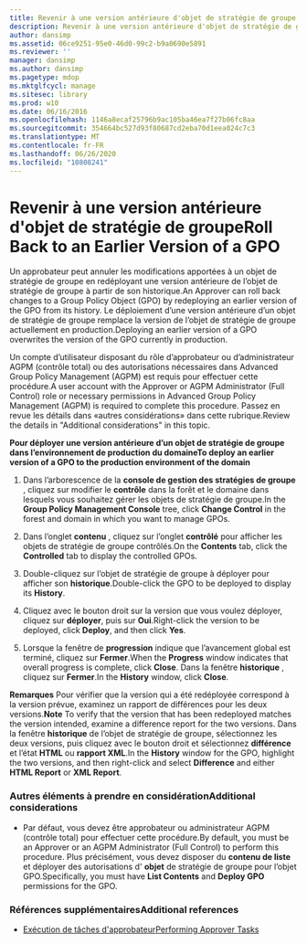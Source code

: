 ```yaml
---
title: Revenir à une version antérieure d'objet de stratégie de groupe
description: Revenir à une version antérieure d'objet de stratégie de groupe
author: dansimp
ms.assetid: 06ce9251-95e0-46d0-99c2-b9a0690e5891
ms.reviewer: ''
manager: dansimp
ms.author: dansimp
ms.pagetype: mdop
ms.mktglfcycl: manage
ms.sitesec: library
ms.prod: w10
ms.date: 06/16/2016
ms.openlocfilehash: 1146a8ecaf25796b9ac105ba46ea7f27b06fc8aa
ms.sourcegitcommit: 354664bc527d93f80687cd2eba70d1eea024c7c3
ms.translationtype: MT
ms.contentlocale: fr-FR
ms.lasthandoff: 06/26/2020
ms.locfileid: "10808241"
---
```

# <span data-ttu-id="06765-103">Revenir à une version antérieure d'objet de stratégie de groupe</span><span class="sxs-lookup"><span data-stu-id="06765-103">Roll Back to an Earlier Version of a GPO</span></span>


<span data-ttu-id="06765-104">Un approbateur peut annuler les modifications apportées à un objet de stratégie de groupe en redéployant une version antérieure de l’objet de stratégie de groupe à partir de son historique.</span><span class="sxs-lookup"><span data-stu-id="06765-104">An Approver can roll back changes to a Group Policy Object (GPO) by redeploying an earlier version of the GPO from its history.</span></span> <span data-ttu-id="06765-105">Le déploiement d’une version antérieure d’un objet de stratégie de groupe remplace la version de l’objet de stratégie de groupe actuellement en production.</span><span class="sxs-lookup"><span data-stu-id="06765-105">Deploying an earlier version of a GPO overwrites the version of the GPO currently in production.</span></span>

<span data-ttu-id="06765-106">Un compte d’utilisateur disposant du rôle d’approbateur ou d’administrateur AGPM (contrôle total) ou des autorisations nécessaires dans Advanced Group Policy Management (AGPM) est requis pour effectuer cette procédure.</span><span class="sxs-lookup"><span data-stu-id="06765-106">A user account with the Approver or AGPM Administrator (Full Control) role or necessary permissions in Advanced Group Policy Management (AGPM) is required to complete this procedure.</span></span> <span data-ttu-id="06765-107">Passez en revue les détails dans «autres considérations» dans cette rubrique.</span><span class="sxs-lookup"><span data-stu-id="06765-107">Review the details in "Additional considerations" in this topic.</span></span>

**<span data-ttu-id="06765-108">Pour déployer une version antérieure d’un objet de stratégie de groupe dans l’environnement de production du domaine</span><span class="sxs-lookup"><span data-stu-id="06765-108">To deploy an earlier version of a GPO to the production environment of the domain</span></span>**

1.  <span data-ttu-id="06765-109">Dans l’arborescence de la **console de gestion des stratégies de groupe** , cliquez sur modifier le **contrôle** dans la forêt et le domaine dans lesquels vous souhaitez gérer les objets de stratégie de groupe.</span><span class="sxs-lookup"><span data-stu-id="06765-109">In the **Group Policy Management Console** tree, click **Change Control** in the forest and domain in which you want to manage GPOs.</span></span>

2.  <span data-ttu-id="06765-110">Dans l’onglet **contenu** , cliquez sur l’onglet **contrôlé** pour afficher les objets de stratégie de groupe contrôlés.</span><span class="sxs-lookup"><span data-stu-id="06765-110">On the **Contents** tab, click the **Controlled** tab to display the controlled GPOs.</span></span>

3.  <span data-ttu-id="06765-111">Double-cliquez sur l’objet de stratégie de groupe à déployer pour afficher son **historique**.</span><span class="sxs-lookup"><span data-stu-id="06765-111">Double-click the GPO to be deployed to display its **History**.</span></span>

4.  <span data-ttu-id="06765-112">Cliquez avec le bouton droit sur la version que vous voulez déployer, cliquez sur **déployer**, puis sur **Oui**.</span><span class="sxs-lookup"><span data-stu-id="06765-112">Right-click the version to be deployed, click **Deploy**, and then click **Yes**.</span></span>

5.  <span data-ttu-id="06765-113">Lorsque la fenêtre de **progression** indique que l’avancement global est terminé, cliquez sur **Fermer**.</span><span class="sxs-lookup"><span data-stu-id="06765-113">When the **Progress** window indicates that overall progress is complete, click **Close**.</span></span> <span data-ttu-id="06765-114">Dans la fenêtre **historique** , cliquez sur **Fermer**.</span><span class="sxs-lookup"><span data-stu-id="06765-114">In the **History** window, click **Close**.</span></span>

<span data-ttu-id="06765-115">**Remarques**  Pour vérifier que la version qui a été redéployée correspond à la version prévue, examinez un rapport de différences pour les deux versions.</span><span class="sxs-lookup"><span data-stu-id="06765-115">**Note** To verify that the version that has been redeployed matches the version intended, examine a difference report for the two versions.</span></span> <span data-ttu-id="06765-116">Dans la fenêtre **historique** de l’objet de stratégie de groupe, sélectionnez les deux versions, puis cliquez avec le bouton droit et sélectionnez **différence** et l’état **HTML** ou **rapport XML**.</span><span class="sxs-lookup"><span data-stu-id="06765-116">In the **History** window for the GPO, highlight the two versions, and then right-click and select **Difference** and either **HTML Report** or **XML Report**.</span></span>

 

### <span data-ttu-id="06765-117">Autres éléments à prendre en considération</span><span class="sxs-lookup"><span data-stu-id="06765-117">Additional considerations</span></span>

-   <span data-ttu-id="06765-118">Par défaut, vous devez être approbateur ou administrateur AGPM (contrôle total) pour effectuer cette procédure.</span><span class="sxs-lookup"><span data-stu-id="06765-118">By default, you must be an Approver or an AGPM Administrator (Full Control) to perform this procedure.</span></span> <span data-ttu-id="06765-119">Plus précisément, vous devez disposer du **contenu de liste** et déployer des autorisations d' **objet** de stratégie de groupe pour l’objet GPO.</span><span class="sxs-lookup"><span data-stu-id="06765-119">Specifically, you must have **List Contents** and **Deploy GPO** permissions for the GPO.</span></span>

### <span data-ttu-id="06765-120">Références supplémentaires</span><span class="sxs-lookup"><span data-stu-id="06765-120">Additional references</span></span>

-   [<span data-ttu-id="06765-121">Exécution de tâches d'approbateur</span><span class="sxs-lookup"><span data-stu-id="06765-121">Performing Approver Tasks</span></span>](performing-approver-tasks-agpm40.md)

 

 





